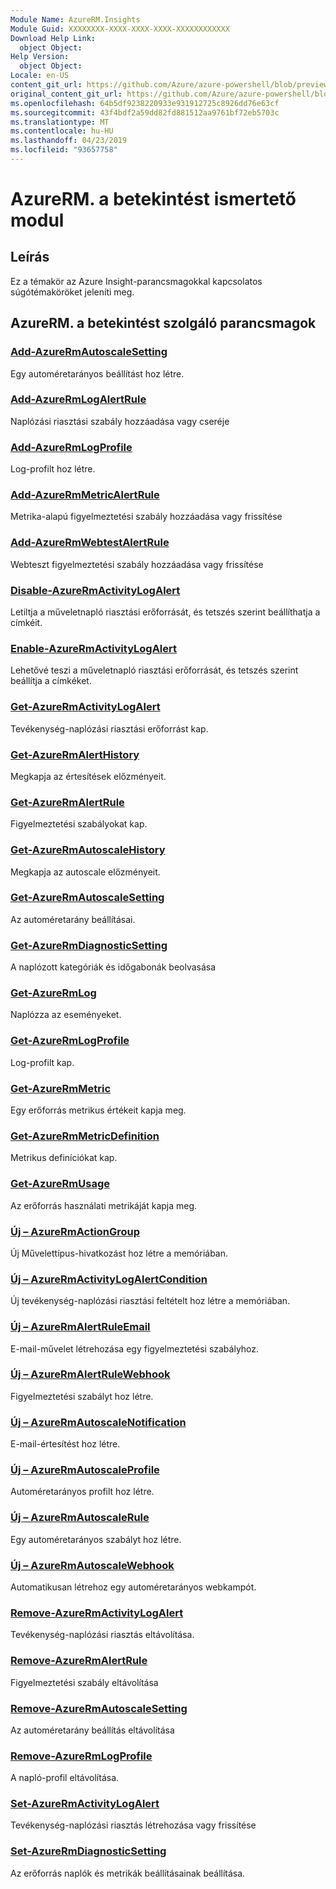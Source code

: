 ```yaml
---
Module Name: AzureRM.Insights
Module Guid: XXXXXXXX-XXXX-XXXX-XXXX-XXXXXXXXXXXX
Download Help Link:
  object Object: 
Help Version:
  object Object: 
Locale: en-US
content_git_url: https://github.com/Azure/azure-powershell/blob/preview/src/ResourceManager/Insights/Commands.Insights/help/AzureRM.Insights.md
original_content_git_url: https://github.com/Azure/azure-powershell/blob/preview/src/ResourceManager/Insights/Commands.Insights/help/AzureRM.Insights.md
ms.openlocfilehash: 64b5df9238220933e931912725c8926dd76e63cf
ms.sourcegitcommit: 43f4bdf2a59dd82fd881512aa9761bf72eb5703c
ms.translationtype: MT
ms.contentlocale: hu-HU
ms.lasthandoff: 04/23/2019
ms.locfileid: "93657758"
---
```

# AzureRM. a betekintést ismertető modul
## Leírás
Ez a témakör az Azure Insight-parancsmagokkal kapcsolatos súgótémaköröket jeleníti meg.

## AzureRM. a betekintést szolgáló parancsmagok
### [Add-AzureRmAutoscaleSetting](Add-AzureRmAutoscaleSetting.md)
Egy automéretarányos beállítást hoz létre.

### [Add-AzureRmLogAlertRule](Add-AzureRmLogAlertRule.md)
Naplózási riasztási szabály hozzáadása vagy cseréje

### [Add-AzureRmLogProfile](Add-AzureRmLogProfile.md)
Log-profilt hoz létre.

### [Add-AzureRmMetricAlertRule](Add-AzureRmMetricAlertRule.md)
Metrika-alapú figyelmeztetési szabály hozzáadása vagy frissítése

### [Add-AzureRmWebtestAlertRule](Add-AzureRmWebtestAlertRule.md)
Webteszt figyelmeztetési szabály hozzáadása vagy frissítése

### [Disable-AzureRmActivityLogAlert](Disable-AzureRmActivityLogAlert.md)
Letiltja a műveletnapló riasztási erőforrását, és tetszés szerint beállíthatja a címkéit.

### [Enable-AzureRmActivityLogAlert](Enable-AzureRmActivityLogAlert.md)
Lehetővé teszi a műveletnapló riasztási erőforrását, és tetszés szerint beállítja a címkéket.

### [Get-AzureRmActivityLogAlert](Get-AzureRmActivityLogAlert.md)
Tevékenység-naplózási riasztási erőforrást kap.

### [Get-AzureRmAlertHistory](Get-AzureRmAlertHistory.md)
Megkapja az értesítések előzményeit.

### [Get-AzureRmAlertRule](Get-AzureRmAlertRule.md)
Figyelmeztetési szabályokat kap.

### [Get-AzureRmAutoscaleHistory](Get-AzureRmAutoscaleHistory.md)
Megkapja az autoscale előzményeit.

### [Get-AzureRmAutoscaleSetting](Get-AzureRmAutoscaleSetting.md)
Az automéretarány beállításai.

### [Get-AzureRmDiagnosticSetting](Get-AzureRmDiagnosticSetting.md)
A naplózott kategóriák és időgabonák beolvasása

### [Get-AzureRmLog](Get-AzureRmLog.md)
Naplózza az eseményeket.

### [Get-AzureRmLogProfile](Get-AzureRmLogProfile.md)
Log-profilt kap.

### [Get-AzureRmMetric](Get-AzureRmMetric.md)
Egy erőforrás metrikus értékeit kapja meg.

### [Get-AzureRmMetricDefinition](Get-AzureRmMetricDefinition.md)
Metrikus definíciókat kap.

### [Get-AzureRmUsage](Get-AzureRmUsage.md)
Az erőforrás használati metrikáját kapja meg.

### [Új – AzureRmActionGroup](New-AzureRmActionGroup.md)
Új Művelettípus-hivatkozást hoz létre a memóriában.

### [Új – AzureRmActivityLogAlertCondition](New-AzureRmActivityLogAlertCondition.md)
Új tevékenység-naplózási riasztási feltételt hoz létre a memóriában.

### [Új – AzureRmAlertRuleEmail](New-AzureRmAlertRuleEmail.md)
E-mail-művelet létrehozása egy figyelmeztetési szabályhoz.

### [Új – AzureRmAlertRuleWebhook](New-AzureRmAlertRuleWebhook.md)
Figyelmeztetési szabályt hoz létre.

### [Új – AzureRmAutoscaleNotification](New-AzureRmAutoscaleNotification.md)
E-mail-értesítést hoz létre.

### [Új – AzureRmAutoscaleProfile](New-AzureRmAutoscaleProfile.md)
Automéretarányos profilt hoz létre.

### [Új – AzureRmAutoscaleRule](New-AzureRmAutoscaleRule.md)
Egy automéretarányos szabályt hoz létre.

### [Új – AzureRmAutoscaleWebhook](New-AzureRmAutoscaleWebhook.md)
Automatikusan létrehoz egy automéretarányos webkampót.

### [Remove-AzureRmActivityLogAlert](Remove-AzureRmActivityLogAlert.md)
Tevékenység-naplózási riasztás eltávolítása.

### [Remove-AzureRmAlertRule](Remove-AzureRmAlertRule.md)
Figyelmeztetési szabály eltávolítása

### [Remove-AzureRmAutoscaleSetting](Remove-AzureRmAutoscaleSetting.md)
Az automéretarány beállítás eltávolítása

### [Remove-AzureRmLogProfile](Remove-AzureRmLogProfile.md)
A napló-profil eltávolítása.

### [Set-AzureRmActivityLogAlert](Set-AzureRmActivityLogAlert.md)
Tevékenység-naplózási riasztás létrehozása vagy frissítése

### [Set-AzureRmDiagnosticSetting](Set-AzureRmDiagnosticSetting.md)
Az erőforrás naplók és metrikák beállításainak beállítása.
